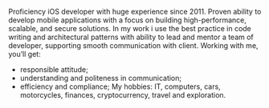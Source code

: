 Proficiency iOS developer with huge experience since 2011. Proven ability to develop mobile applications with a focus on building high-performance, scalable, and secure solutions. In my work i use the best practice in code writing and architectural patterns with ability to lead and mentor a team of developer, supporting smooth communication with client.
Working with me, you’ll get:
- responsible attitude;
- understanding and politeness in communication;
- efficiency and compliance;
My hobbies: IT, computers, cars, motorcycles, finances, cryptocurrency, travel and exploration.
